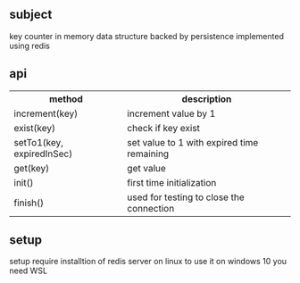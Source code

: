 <h2>subject</h2>
key counter in memory data structure backed by persistence implemented using redis

<h2>api</h2>
<table>
  <tr>
    <th>method</th>
    <th>description</th>
  </tr>
  <tr>
    <td>increment(key)</td>
    <td>increment value by 1</td>
  </tr>
  <tr>
    <td>exist(key)</td>
    <td>check if key exist</td>
  </tr>
  <tr>
    <td>setTo1(key, expiredInSec)</td>
    <td>set value to 1 with expired time remaining</td>
  </tr>
  <tr>
    <td>get(key)</td>
    <td>get value</td>
  </tr>
  <tr>
    <td>init()</td>
    <td>first time initialization</td>
  </tr>
  <tr>
    <td>finish()</td>
    <td>used for testing to close the connection</td>
  </tr>
</table>


<h2>setup</h2>
setup require installtion of redis server on linux
to use it on windows 10 you need WSL